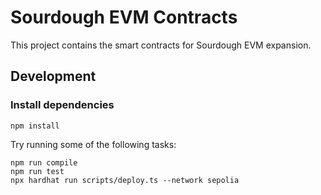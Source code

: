 # Sourdough EVM Contracts

This project contains the smart contracts for Sourdough EVM expansion.

## Development

### Install dependencies

```shell
npm install
```

Try running some of the following tasks:

```shell
npm run compile
npm run test
npx hardhat run scripts/deploy.ts --network sepolia
```
